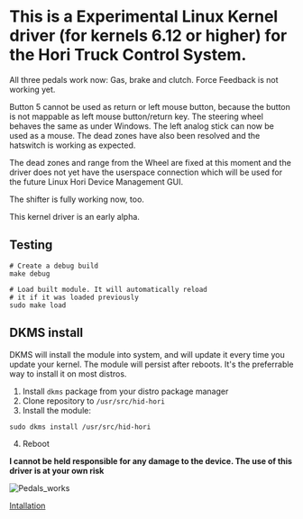 # This is a Experimental Linux Kernel driver (for kernels 6.12 or higher) for the Hori Truck Control System.

All three pedals work now: Gas, brake and clutch.
Force Feedback is not working yet.

Button 5 cannot be used as return or left mouse button, because the button is not mappable as left mouse button/return key.
The steering wheel behaves the same as under Windows. The left analog stick can now be used as a mouse.
The dead zones have also been resolved and the hatswitch is working as expected.

The dead zones and range from the Wheel are fixed at this moment and the driver does not yet have the userspace connection which will be used for the future Linux Hori Device Management GUI.

The shifter is fully working now, too.

This kernel driver is an early alpha.

## Testing
```shell
# Create a debug build
make debug

# Load built module. It will automatically reload
# it if it was loaded previously
sudo make load
```

## DKMS install
DKMS will install the module into system, and will update it every time you update your kernel. The module will persist after reboots.
It's the preferrable way to install it on most distros.

1. Install `dkms` package from your distro package manager
2. Clone repository to `/usr/src/hid-hori`
3. Install the module:
```
sudo dkms install /usr/src/hid-hori
```
4. Reboot

**I cannot be held responsible for any damage to the device. The use of this driver is at your own risk**

![Pedals_works](https://github.com/user-attachments/assets/7f347458-5c01-4d28-bd4c-e2b78a502ef2)

[Intallation](https://github.com/LinuxGamesTV/hori_control_systems/wiki)
